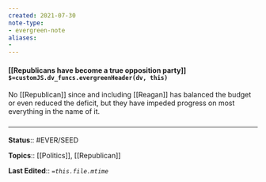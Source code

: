 ```yaml
---
created: 2021-07-30
note-type: 
- evergreen-note
aliases:
- 
---
```


#### [[Republicans have become a true opposition party]] `$=customJS.dv_funcs.evergreenHeader(dv, this)`

No [[Republican]] since and including [[Reagan]] has balanced the budget or even reduced the deficit, but they have impeded progress on most everything in the name of it. 
### <hr class="footnote"/>

**Status**:: #EVER/SEED

**Topics**::  [[Politics]], [[Republican]]
	
**Last Edited**:: *`=this.file.mtime`*
	
